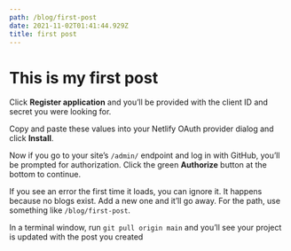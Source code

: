 ```yaml
---
path: /blog/first-post
date: 2021-11-02T01:41:44.929Z
title: first post
---
```

# This is my first post



<!--StartFragment-->

Click **Register application** and you’ll be provided with the client ID and secret you were looking for.

Copy and paste these values into your Netlify OAuth provider dialog and click **Install**.

Now if you go to your site’s `/admin/` endpoint and log in with GitHub, you’ll be prompted for authorization. Click the green **Authorize** button at the bottom to continue.

If you see an error the first time it loads, you can ignore it. It happens because no blogs exist. Add a new one and it’ll go away. For the path, use something like `/blog/first-post`.

In a terminal window, run `git pull origin main` and you’ll see your project is updated with the post you created

<!--EndFragment-->